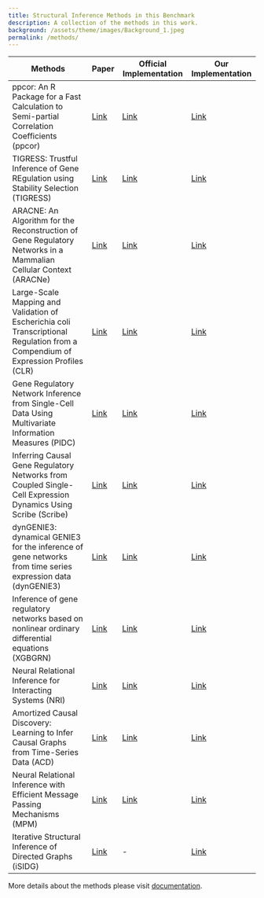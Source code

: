 ```yaml
---
title: Structural Inference Methods in this Benchmark
description: A collection of the methods in this work.
background: /assets/theme/images/Background_1.jpeg
permalink: /methods/
---
```


| Methods                                                      | Paper                                                        | Official Implementation                                      | Our Implementation                                           |
| ------------------------------------------------------------ | ------------------------------------------------------------ | ------------------------------------------------------------ | ------------------------------------------------------------ |
| ppcor: An R Package for a Fast Calculation to Semi-partial Correlation Coefficients (ppcor) | [Link](https://www.ncbi.nlm.nih.gov/pmc/articles/PMC4681537/) | [Link](https://cran.r-project.org/web/packages/ppcor/index.html) | [Link](https://github.com/wang422003/Benchmarking-Structural-Inference-Methods-for-Interacting-Dynamical-Systems/tree/main/src/models/ppcor) |
| TIGRESS: Trustful Inference of Gene REgulation using Stability Selection (TIGRESS) | [Link](https://bmcsystbiol.biomedcentral.com/articles/10.1186/1752-0509-6-145) | [Link](https://github.com/jpvert/tigress/tree/master)        | [Link](https://github.com/wang422003/Benchmarking-Structural-Inference-Methods-for-Interacting-Dynamical-Systems/tree/main/src/models/TIGRESS) |
| ARACNE: An Algorithm for the Reconstruction of Gene Regulatory Networks in a Mammalian Cellular Context (ARACNe) | [Link](https://bmcbioinformatics.biomedcentral.com/articles/10.1186/1471-2105-7-S1-S7) | [Link](https://califano.c2b2.columbia.edu/aracne)            | [Link](https://github.com/wang422003/Benchmarking-Structural-Inference-Methods-for-Interacting-Dynamical-Systems/tree/main/src/models/ARACNE) |
| Large-Scale Mapping and Validation of Escherichia coli Transcriptional Regulation from a Compendium of Expression Profiles (CLR) | [Link](https://journals.plos.org/plosbiology/article?id=10.1371/journal.pbio.0050008) | [Link](https://bioconductor.org/install/)                    | [Link](https://github.com/wang422003/Benchmarking-Structural-Inference-Methods-for-Interacting-Dynamical-Systems/tree/main/src/models/CLR) |
| Gene Regulatory Network Inference from Single-Cell Data Using Multivariate Information Measures (PIDC) | [Link](https://www.sciencedirect.com/science/article/pii/S2405471217303861) | [Link](https://github.com/Tchanders/NetworkInference.jl)     | [Link](https://github.com/wang422003/Benchmarking-Structural-Inference-Methods-for-Interacting-Dynamical-Systems/tree/main/src/models/PIDC) |
| Inferring Causal Gene Regulatory Networks from Coupled Single-Cell Expression Dynamics Using Scribe (Scribe) | [Link](https://www.sciencedirect.com/science/article/pii/S2405471220300363) | [Link](https://github.com/aristoteleo/Scribe-py/tree/master) | [Link](https://github.com/wang422003/Benchmarking-Structural-Inference-Methods-for-Interacting-Dynamical-Systems/tree/main/src/models/scribe) |
| dynGENIE3: dynamical GENIE3 for the inference of gene networks from time series expression data (dynGENIE3) | [Link](https://www.nature.com/articles/s41598-018-21715-0)   | [Link](https://github.com/vahuynh/dynGENIE3/tree/master)     | [Link](https://github.com/wang422003/Benchmarking-Structural-Inference-Methods-for-Interacting-Dynamical-Systems/tree/main/src/models/dynGENIE3) |
| Inference of gene regulatory networks based on nonlinear ordinary differential equations (XGBGRN) | [Link](https://academic.oup.com/bioinformatics/article/36/19/4885/5709036) | [Link](https://github.com/lab319/GRNs_nonlinear_ODEs)        | [Link](https://github.com/wang422003/Benchmarking-Structural-Inference-Methods-for-Interacting-Dynamical-Systems/tree/main/src/models/GRNs_nonlinear_ODEs) |
| Neural Relational Inference for Interacting Systems (NRI)    | [Link](http://proceedings.mlr.press/v80/kipf18a/kipf18a.pdf) | [Link](http://github.com/ethanfetaya/NRI)                    | [Link](https://github.com/wang422003/Benchmarking-Structural-Inference-Methods-for-Interacting-Dynamical-Systems/tree/main/src/models/NRI) |
| Amortized Causal Discovery: Learning to Infer Causal Graphs from Time-Series Data (ACD) | [Link](https://proceedings.mlr.press/v177/lowe22a/lowe22a.pdf) | [Link](https://github.com/loeweX/AmortizedCausalDiscovery)   | [Link](https://github.com/wang422003/Benchmarking-Structural-Inference-Methods-for-Interacting-Dynamical-Systems/tree/main/src/models/ACD) |
| Neural Relational Inference with Efficient Message Passing Mechanisms (MPM) | [Link](https://ojs.aaai.org/index.php/AAAI/article/view/16868) | [Link](https://github.com/hilbert9221/NRI-MPM)               | [Link](https://github.com/wang422003/Benchmarking-Structural-Inference-Methods-for-Interacting-Dynamical-Systems/tree/main/src/models/MPM) |
| Iterative Structural Inference of Directed Graphs (iSIDG)    | [Link](https://papers.nips.cc/paper_files/paper/2022/file/39717429762da92201a750dd03386920-Paper-Conference.pdf) | -                                                            | [Link](https://github.com/wang422003/Benchmarking-Structural-Inference-Methods-for-Interacting-Dynamical-Systems/tree/main/src/models/iSIDG) |



More details about the methods please visit [documentation](https://benchmarking-structural-inference-methods.readthedocs.io/en/latest/about_methods.html).









